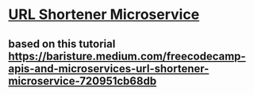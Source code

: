 # [URL Shortener Microservice](https://www.freecodecamp.org/learn/apis-and-microservices/apis-and-microservices-projects/url-shortener-microservice)

## based on this tutorial https://baristure.medium.com/freecodecamp-apis-and-microservices-url-shortener-microservice-720951cb68db

